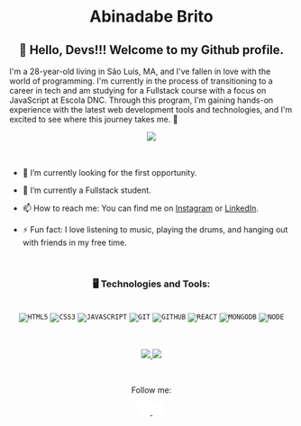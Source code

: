 
<div display="flex" align="center">
  <h1>Abinadabe Brito</h1>
</div>
<div display="flex" align="center">
  <h2>👋 Hello, Devs!!! Welcome to my Github profile.</h2>
</div>

I'm a 28-year-old living in São Luís, MA, and I've fallen in love with the world of programming. I'm currently in the process of transitioning to a career in tech and am studying for a Fullstack course with a focus on JavaScript at Escola DNC. Through this program, I'm gaining hands-on experience with the latest web development tools and technologies, and I'm excited to see where this journey takes me. :rocket:


<p align="center">
  <img src="https://media4.giphy.com/media/qgQUggAC3Pfv687qPC/giphy.gif" width="350">
</p></br>



- 🔭 I’m currently looking for the first opportunity.

- 🌱 I’m currently a Fullstack student.

- 📫 How to reach me: You can find me on [Instagram](https://www.instagram.com/abibrito) or [LinkedIn](https://www.linkedin.com/in/abibrito).

- ⚡ Fun fact: I love listening to music, playing the drums, and hanging out with friends in my free time.

</br>

<div display="flex" align="center">
  <h3>🖥️ Technologies and Tools:</h3></br>
  <code><img width="40px" src="https://cdn.jsdelivr.net/gh/devicons/devicon/icons/html5/html5-plain-wordmark.svg" title = "HTML5"/></code>
  <code><img width="40px" src="https://cdn.jsdelivr.net/gh/devicons/devicon/icons/css3/css3-plain-wordmark.svg" title = "CSS3"/></code>
  <code><img width="40px" src="https://cdn.jsdelivr.net/gh/devicons/devicon/icons/javascript/javascript-plain.svg" title = "JAVASCRIPT"/></code>
  <code><img width="40px" src="https://cdn.jsdelivr.net/gh/devicons/devicon/icons/git/git-original.svg" title = "GIT"/></code>
  <code><img width="40px" src="https://cdn.jsdelivr.net/gh/devicons/devicon/icons/github/github-original.svg" title = "GITHUB"/></code>
  <code><img width="40px" src="https://cdn.jsdelivr.net/gh/devicons/devicon/icons/react/react-original.svg" title = "REACT"/></code>
  <code><img width="40px" src="https://cdn.jsdelivr.net/gh/devicons/devicon/icons/mongodb/mongodb-original.svg" title = "MONGODB"/></code>
  <code><img width="40px" src="https://cdn.jsdelivr.net/gh/devicons/devicon/icons/nodejs/nodejs-original.svg" title = "NODE"/></code>
</div>


</br>
</br>
<p align="center">
<a href="https://github.com/abibrito">
  <img height="180em" src="https://github-readme-stats-eight-theta.vercel.app/api?username=abibrito&show_icons=true&theme=algolia&include_all_commits=true&count_private=true"/>
  <img height="180em" src="https://github-readme-stats-eight-theta.vercel.app/api/top-langs/?username=abibrito&layout=compact&langs_count=8&theme=algolia"/>
</a>
</p>
</br>
<div display="flex" align="center">
  <p>Follow me:</p>
  <a href="https://www.instagram.com/abibrito" target="_blank"><img align="center="Instagram" width="22px" src="https://github.com/Aakarsh-B/trying-repos/blob/master/insta.svg" />
  <a href="https://www.linkedin.com/in/abibrito" target="_blank"><img align="center="LinkedIn" width="22px" src="https://github.com/Aakarsh-B/trying-repos/blob/master/linkedin.svg" />
</div>
